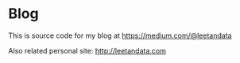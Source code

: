 # Blog
This is source code for my blog at https://medium.com/@leetandata

Also related personal site: http://leetandata.com 
